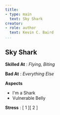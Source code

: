 ```yaml
---
title:
- type: main
  text: Sky Shark
creator:
- role: author
  text: Kevin C. Baird
...
```


## Sky Shark

**Skilled At**
: *Flying, Biting*

**Bad At**
: *Everything Else*

**Aspects**

- I'm a Shark
- Vulnerable Belly

**Stress**
: [ 1 ][ 2 ]

